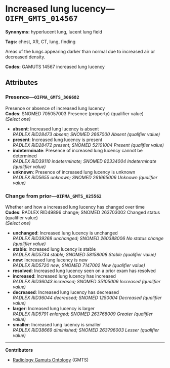 # Increased lung lucency—`OIFM_GMTS_014567`

**Synonyms:** hyperlucent lung, lucent lung field

**Tags:** chest, XR, CT, lung, finding

Areas of the lungs appearing darker than normal due to increased air or decreased density.

**Codes:** GAMUTS 14567 increased lung lucency

## Attributes

### Presence—`OIFMA_GMTS_306682`

Presence or absence of increased lung lucency  
**Codes**: SNOMED 705057003 Presence (property) (qualifier value)  
*(Select one)*

- **absent**: Increased lung lucency is absent  
_RADLEX RID28473 absent; SNOMED 2667000 Absent (qualifier value)_
- **present**: Increased lung lucency is present  
_RADLEX RID28472 present; SNOMED 52101004 Present (qualifier value)_
- **indeterminate**: Presence of increased lung lucency cannot be determined  
_RADLEX RID39110 indeterminate; SNOMED 82334004 Indeterminate (qualifier value)_
- **unknown**: Presence of increased lung lucency is unknown  
_RADLEX RID5655 unknown; SNOMED 261665006 Unknown (qualifier value)_

### Change from prior—`OIFMA_GMTS_025562`

Whether and how a increased lung lucency has changed over time  
**Codes**: RADLEX RID49896 change; SNOMED 263703002 Changed status (qualifier value)  
*(Select one)*

- **unchanged**: Increased lung lucency is unchanged  
_RADLEX RID39268 unchanged; SNOMED 260388006 No status change (qualifier value)_
- **stable**: Increased lung lucency is stable  
_RADLEX RID5734 stable; SNOMED 58158008 Stable (qualifier value)_
- **new**: Increased lung lucency is new  
_RADLEX RID5720 new; SNOMED 7147002 New (qualifier value)_
- **resolved**: Increased lung lucency seen on a prior exam has resolved  
- **increased**: Increased lung lucency has increased  
_RADLEX RID36043 increased; SNOMED 35105006 Increased (qualifier value)_
- **decreased**: Increased lung lucency has decreased  
_RADLEX RID36044 decreased; SNOMED 1250004 Decreased (qualifier value)_
- **larger**: Increased lung lucency is larger  
_RADLEX RID5791 enlarged; SNOMED 263768009 Greater (qualifier value)_
- **smaller**: Increased lung lucency is smaller  
_RADLEX RID38669 diminished; SNOMED 263796003 Lesser (qualifier value)_

---

**Contributors**

- [Radiology Gamuts Ontology](https://gamuts.net/) (GMTS)
